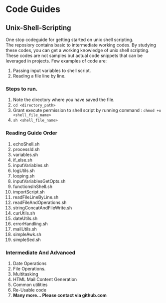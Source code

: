 # Code Guides
## Unix-Shell-Scripting
One stop codeguide for getting started on unix shell scripting.  
The reposiory contains basic to intermediate working codes.
By studying these codes, you can get a working knowledge of unix shell scripting.  
These codes are not samples but actual code snippets that can be leveraged in projects.
Few examples of code are:  
1. Passing input variables to shell script.
2. Reading a file line by line.

### Steps to run.
1. Note the directory where you have saved the file.
2. ```cd <directory_path>```
3. Grant execute permission to shell script by running command : ```chmod +x <shell_file_name>``` 
4. ```sh <shell_file_name>```

### Reading Guide Order
1. echoShell.sh
2. processId.sh
3. variables.sh
4. if_else.sh
5. inputVariables.sh
6. logUtils.sh
7. looping.sh
8. inputVariablesGetOpts.sh
9. functionsInShell.sh
10. importScript.sh
11. readFileLineByLine.sh
12. readFileAndOperations.sh
13. stringConcatAndFileWrite.sh
14. curUtils.sh
15. dateUtils.sh
16. errorHandling.sh
17. mailUtils.sh
18. simpleAwk.sh
19. simpleSed.sh

### Intermediate And Advanced
1. Date Operations
2. File Operations.
3. Multitasking
4. HTML Mail Content Generation
5. Common utilities
6. Re-Usable code
7. **Many more... Please contact via github.com**
